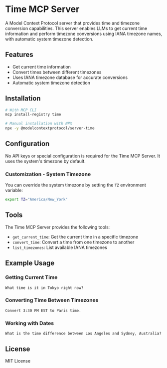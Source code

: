 # Time MCP Server

A Model Context Protocol server that provides time and timezone conversion capabilities. This server enables LLMs to get current time information and perform timezone conversions using IANA timezone names, with automatic system timezone detection.

## Features

- Get current time information
- Convert times between different timezones
- Uses IANA timezone database for accurate conversions
- Automatic system timezone detection

## Installation

```bash
# With MCP CLI
mcp install-registry time

# Manual installation with NPX
npx -y @modelcontextprotocol/server-time
```

## Configuration

No API keys or special configuration is required for the Time MCP Server. It uses the system's timezone by default.

### Customization - System Timezone

You can override the system timezone by setting the `TZ` environment variable:

```bash
export TZ="America/New_York"
```

## Tools

The Time MCP Server provides the following tools:

- `get_current_time`: Get the current time in a specific timezone
- `convert_time`: Convert a time from one timezone to another
- `list_timezones`: List available IANA timezones

## Example Usage

### Getting Current Time

```
What time is it in Tokyo right now?
```

### Converting Time Between Timezones

```
Convert 3:30 PM EST to Paris time.
```

### Working with Dates

```
What is the time difference between Los Angeles and Sydney, Australia?
```

## License

MIT License
